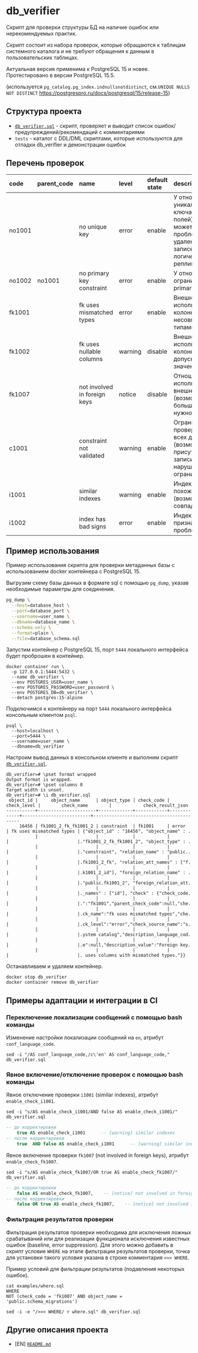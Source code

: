 # db_verifier

Скрипт для проверки структуры БД на наличие ошибок или нерекомендуемых практик.

Скрипт состоит из набора проверок, которые обращаются к таблицам системного каталога и не требуют обращения к данным в 
пользовательских таблицах.

Актуальная версия применима к PostgreSQL 15 и новее. Протестировано в версии PostgreSQL 15.5.

(используется `pg_catalog.pg_index.indnullsnotdistinct`, см.`UNIQUE NULLS NOT DISTINCT` https://postgrespro.ru/docs/postgresql/15/release-15)

## Структура проекта

* [`db_verifier.sql`](db_verifier.sql) - скрипт, проверяет и выводит список ошибок/предупреждений/рекомендаций с комментариями
* `tests` - каталог с DDL/DML скриптами, которые используются для отладки db_verifier и демонстрации ошибок

## Перечень проверок

 code  | parent_code | name                         | level   | default state | description
:------|:------------|:-----------------------------|:--------|:--------------|:-------------
no1001 |             | no unique key                | error   | enable        | У отношения нет уникального ключа (набора полей). Это может создавать проблемы при удалении записей, при логической репликации и др.
no1002 | no1001      | no primary key constraint    | error   | enable        | У отношения нет ограничения primary key.                    
fk1001 |             | fk uses mismatched types     | error   | enable        | Внешний ключ использует колонки с несовпадающими типами.   
fk1002 |             | fk uses nullable columns     | warning | disable       | Внешний ключ использует колонки, допускающие значение NULL.
fk1007 |             | not involved in foreign keys | notice  | disable       | Отношение не используется во внешних ключах (возможно оно больше не нужно).
c1001  |             | constraint not validated     | warning | enable        | Ограничение не проверено для всех данных (возможно присутствуют записи, нарушающие ограничение).
i1001  |             | similar indexes              | warning | enable        | Индексы очень похожи (возможно совпадают).
i1002  |             | index has bad signs          | error   | enable        | Индекс имеет признаки проблем.

## Пример использования

Пример использования скрипта для проверки метаданных базы с использованием docker контейнера с PostgreSQL 15.

Выгрузим схему базы данных в формате sql с помощью `pg_dump`, указав необходимые параметры для соединения.
```bash
pg_dump \
  --host=database_host \
  --port=database_port \
  --username=user_name \
  --dbname=database_name \
  --schema-only \
  --format=plain \
  --file=database_schema.sql
```

Запустим контейнер с PostgreSQL 15, порт `5444` локального интерфейса будет проброшен в контейнер.
```shell
docker container run \
  -p 127.0.0.1:5444:5432 \
  --name db_verifier \
  --env POSTGRES_USER=user_name \
  --env POSTGRES_PASSWORD=user_password \
  --env POSTGRES_DB=db_verifier \
  --detach postgres:15-alpine
```

Подключимся к контейнеру на порт `5444` локального интерфейса консольным клиентом `psql`. 

```shell
psql \
  --host=localhost \
  --port=5444 \
  --username=user_name \
  --dbname=db_verifier
```

Настроим вывод данных в консольном клиенте и выполним скрипт [`db_verifier.sql`](db_verifier.sql).

```shell
db_verifier=# \pset format wrapped
Output format is wrapped.
db_verifier=# \pset columns 0
Target width is unset.
db_verifier=# \i db_verifier.sql
 object_id |     object_name      | object_type | check_code | check_level |        check_name        |            check_result_json
-----------+----------------------+-------------+------------+-------------+--------------------------+------------------------------------------
     16456 | fk1001_2_fk_fk1001_2 | constraint  | fk1001     | error       | fk uses mismatched types | {"object_id" : "16456", "object_name" : .
           |                      |             |            |             |                          |."fk1001_2_fk_fk1001_2", "object_type" : .
           |                      |             |            |             |                          |."constraint", "relation_name" : "public..
           |                      |             |            |             |                          |.fk1001_2_fk", "relation_att_names" : ["f.
           |                      |             |            |             |                          |.k1001_2_id"], "foreign_relation_name" : .
           |                      |             |            |             |                          |."public.fk1001_2", "foreign_relation_att.
           |                      |             |            |             |                          |._names" : ["id"], "check" : {"check_code.
           |                      |             |            |             |                          |.":"fk1001","parent_check_code":null,"che.
           |                      |             |            |             |                          |.ck_name":"fk uses mismatched types","che.
           |                      |             |            |             |                          |.ck_level":"error","check_source_name":"s.
           |                      |             |            |             |                          |.ystem catalog","description_language_cod.
           |                      |             |            |             |                          |.e":null,"description_value":"Foreign key.
           |                      |             |            |             |                          |. uses columns with mismatched types."}}
```

Останавливаем и удаляем контейнер.

```shell
docker stop db_verifier
docker container remove db_verifier
```

## Примеры адаптации и интеграции в CI

### Переключение локализации сообщений с помощью bash команды

Изменение настройки локализации сообщений на `en`, атрибут `conf_language_code`.

```shell
sed -i "/AS conf_language_code,/c\'en' AS conf_language_code," db_verifier.sql
```

### Явное включение/отключение проверок с помощью bash команды

Явное отключение проверки `i1001` (similar indexes), атрибут `enable_check_i1001`.

```shell
sed -i "s/AS enable_check_i1001/AND false AS enable_check_i1001/" db_verifier.sql
```

```sql
-- до корректировки
    true AS enable_check_i1001      -- [warning] similar indexes
-- после корректировки
    true  AND false AS enable_check_i1001      -- [warning] similar indexes
```

Явное включение проверки `fk1007` (not involved in foreign keys), атрибут `enable_check_fk1007`.

```shell
sed -i "s/AS enable_check_fk1007/OR true AS enable_check_fk1007/" db_verifier.sql
```

```sql
-- до корректировки
    false AS enable_check_fk1007,    -- [notice] not involved in foreign keys
-- после корректировки
    false OR true AS enable_check_fk1007,    -- [notice] not involved in foreign keys
```

### Фильтрация результатов проверки

Фильтрация результатов проверки необходима для исключения ложных срабатываний или для реализации функционала исключения 
известных ошибок (baseline, error suppression).
Для этого можно добавить в скрипт условие `WHERE` на этапе фильтрации результатов проверки, точка для установки такого 
условия указана в строке комментария `>>> WHERE`. 

Пример условий для фильтрации результатов (подавления некоторых ошибок).

```shell
cat examples/where.sql 
WHERE
NOT (check_code = 'fk1007' AND object_name = 'public.schema_migrations')
```

```shell
sed -i -e "/>>> WHERE/ r where.sql" db_verifier.sql
```

## Другие описания проекта

* \[EN] [`README.md`](README.md)